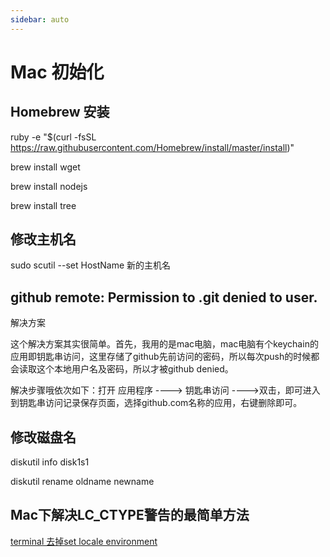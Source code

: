 ```yaml
---
sidebar: auto
---
```


# Mac 初始化

## Homebrew 安装

  ruby -e "$(curl -fsSL https://raw.githubusercontent.com/Homebrew/install/master/install)"
  
  brew install wget
  
  brew install nodejs
  
  brew install tree

## 修改主机名

sudo scutil --set HostName 新的主机名

## github remote: Permission to .git denied to user.

解决方案

这个解决方案其实很简单。首先，我用的是mac电脑，mac电脑有个keychain的应用即钥匙串访问，这里存储了github先前访问的密码，所以每次push的时候都会读取这个本地用户名及密码，所以才被github denied。

解决步骤哦依次如下：打开 应用程序 ----> 钥匙串访问 ---->双击，即可进入到钥匙串访问记录保存页面，选择github.com名称的应用，右键删除即可。


## 修改磁盘名

  diskutil info disk1s1

  diskutil rename oldname  newname

## Mac下解决LC_CTYPE警告的最简单方法

  [terminal 去掉set locale environment](https://jingyan.baidu.com/article/fdbd4277c564c8b89e3f48eb.html)
